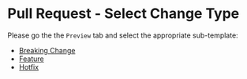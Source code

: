 # Pull Request - Select Change Type
Please go the the `Preview` tab and select the appropriate sub-template:

* [Breaking Change](?expand=1&template=breaking_change_template.md)
* [Feature](?expand=1&template=feature_template.md)
* [Hotfix](?expand=1&template=hotfix_template.md)